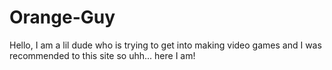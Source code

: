 # Orange-Guy
Hello, I am a lil dude who is trying to get into making video games and I was recommended to this site so uhh... here I am!
